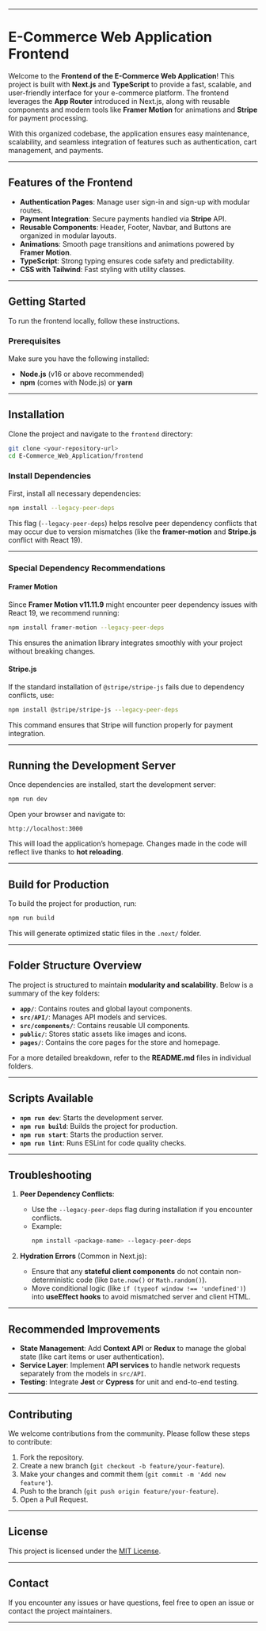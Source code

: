 
---

# **E-Commerce Web Application Frontend**

Welcome to the **Frontend of the E-Commerce Web Application**! This project is built with **Next.js** and **TypeScript** to provide a fast, scalable, and user-friendly interface for your e-commerce platform. The frontend leverages the **App Router** introduced in Next.js, along with reusable components and modern tools like **Framer Motion** for animations and **Stripe** for payment processing.

With this organized codebase, the application ensures easy maintenance, scalability, and seamless integration of features such as authentication, cart management, and payments.

---

## **Features of the Frontend**

- **Authentication Pages**: Manage user sign-in and sign-up with modular routes.
- **Payment Integration**: Secure payments handled via **Stripe** API.
- **Reusable Components**: Header, Footer, Navbar, and Buttons are organized in modular layouts.
- **Animations**: Smooth page transitions and animations powered by **Framer Motion**.
- **TypeScript**: Strong typing ensures code safety and predictability.
- **CSS with Tailwind**: Fast styling with utility classes.

---

## **Getting Started**

To run the frontend locally, follow these instructions.

### **Prerequisites**

Make sure you have the following installed:
- **Node.js** (v16 or above recommended)
- **npm** (comes with Node.js) or **yarn**

---

## **Installation**

Clone the project and navigate to the `frontend` directory:

```bash
git clone <your-repository-url>
cd E-Commerce_Web_Application/frontend
```

### **Install Dependencies**

First, install all necessary dependencies:

```bash
npm install --legacy-peer-deps
```

This flag (`--legacy-peer-deps`) helps resolve peer dependency conflicts that may occur due to version mismatches (like the **framer-motion** and **Stripe.js** conflict with React 19).

---

### **Special Dependency Recommendations**

#### **Framer Motion**
Since **Framer Motion v11.11.9** might encounter peer dependency issues with React 19, we recommend running:

```bash
npm install framer-motion --legacy-peer-deps
```

This ensures the animation library integrates smoothly with your project without breaking changes.

#### **Stripe.js**
If the standard installation of `@stripe/stripe-js` fails due to dependency conflicts, use:

```bash
npm install @stripe/stripe-js --legacy-peer-deps
```

This command ensures that Stripe will function properly for payment integration.

---

## **Running the Development Server**

Once dependencies are installed, start the development server:

```bash
npm run dev
```

Open your browser and navigate to:

```
http://localhost:3000
```

This will load the application’s homepage. Changes made in the code will reflect live thanks to **hot reloading**.

---

## **Build for Production**

To build the project for production, run:

```bash
npm run build
```

This will generate optimized static files in the `.next/` folder.

---

## **Folder Structure Overview**

The project is structured to maintain **modularity and scalability**. Below is a summary of the key folders:

- **`app/`**: Contains routes and global layout components.
- **`src/API/`**: Manages API models and services.
- **`src/components/`**: Contains reusable UI components.
- **`public/`**: Stores static assets like images and icons.
- **`pages/`**: Contains the core pages for the store and homepage.

For a more detailed breakdown, refer to the **README.md** files in individual folders.

---

## **Scripts Available**

- **`npm run dev`**: Starts the development server.
- **`npm run build`**: Builds the project for production.
- **`npm run start`**: Starts the production server.
- **`npm run lint`**: Runs ESLint for code quality checks.

---

## **Troubleshooting**

1. **Peer Dependency Conflicts**:
   - Use the `--legacy-peer-deps` flag during installation if you encounter conflicts.
   - Example:
     ```bash
     npm install <package-name> --legacy-peer-deps
     ```

2. **Hydration Errors** (Common in Next.js):
   - Ensure that any **stateful client components** do not contain non-deterministic code (like `Date.now()` or `Math.random()`).
   - Move conditional logic (like `if (typeof window !== 'undefined')`) into **useEffect hooks** to avoid mismatched server and client HTML.

---

## **Recommended Improvements**

- **State Management**: Add **Context API** or **Redux** to manage the global state (like cart items or user authentication).
- **Service Layer**: Implement **API services** to handle network requests separately from the models in `src/API`.
- **Testing**: Integrate **Jest** or **Cypress** for unit and end-to-end testing.

---

## **Contributing**

We welcome contributions from the community. Please follow these steps to contribute:

1. Fork the repository.
2. Create a new branch (`git checkout -b feature/your-feature`).
3. Make your changes and commit them (`git commit -m 'Add new feature'`).
4. Push to the branch (`git push origin feature/your-feature`).
5. Open a Pull Request.

---

## **License**

This project is licensed under the [MIT License](https://opensource.org/licenses/MIT).

---

## **Contact**

If you encounter any issues or have questions, feel free to open an issue or contact the project maintainers.

---
